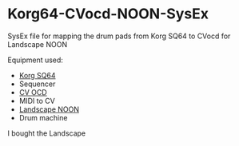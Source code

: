 # Korg64-CVocd-NOON-SysEx
SysEx file for mapping the drum pads from Korg SQ64 to CVocd for Landscape NOON

Equipment used:
 - [Korg SQ64](https://www.korg.com/us/products/dj/sq_64/)
  - Sequencer
 - [CV OCD](https://six4pix.net/product/cvocd/)
  - MIDI to CV
 - [Landscape NOON](https://www.landscape.fm/noon)
  - Drum machine

I bought the Landscape 
